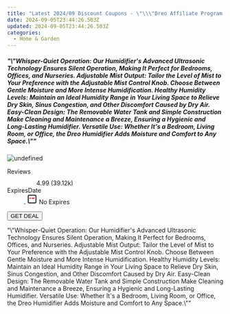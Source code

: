 ```yaml
---
title: "Latest 2024/09 Discount Coupons - \"\\\"Dreo Affiliate Program \\\\\\\"Whisper-Quiet Operation: Our Humidifier's Advanced Ultrasonic Technology Ensures Silent Operation, Making It Perfect for Bedrooms, Offices, and Nurseries. Adjustable Mist Output: Tailor the Level of Mist to Your Preference with the Adjustable Mist Control Knob. Choose Between Gentle Moisture and More Intense Humidification. Healthy Humidity Levels: Maintain an Ideal Humidity Range in Your Living Space to Relieve Dry Skin, Sinus Congestion, and Other Discomfort Caused by Dry Air. Easy-Clean Design: The Removable Water Tank and Simple Construction Make Cleaning and Maintenance a Breeze, Ensuring a Hygienic and Long-Lasting Humidifier. Versatile Use: Whether It's a Bedroom, Living Room, or Office, the Dreo Humidifier Adds Moisture and Comfort to Any Space.\\\\\\\"\\\"\""
date: 2024-09-05T23:44:26.503Z
updated: 2024-09-05T23:44:26.503Z
categories:
  - Home & Garden
---
```



<div class="max-w-4xl mx-auto grid grid-cols-1 lg:max-w-5xl lg:gap-x-20 lg:grid-cols-2">
  <div class="relative p-3 col-start-1 row-start-1 flex flex-col-reverse rounded-lg bg-gradient-to-t from-black/75 via-black/0 sm:bg-none sm:row-start-2 sm:p-0 lg:row-start-1">
    <h5 class="mt-1 text-lg font-semibold text-white sm:text-slate-900 md:text-2xl dark:sm:text-white">&quot;\&quot;Whisper-Quiet Operation: Our Humidifier&#39;s Advanced Ultrasonic Technology Ensures Silent Operation, Making It Perfect for Bedrooms, Offices, and Nurseries. Adjustable Mist Output: Tailor the Level of Mist to Your Preference with the Adjustable Mist Control Knob. Choose Between Gentle Moisture and More Intense Humidification. Healthy Humidity Levels: Maintain an Ideal Humidity Range in Your Living Space to Relieve Dry Skin, Sinus Congestion, and Other Discomfort Caused by Dry Air. Easy-Clean Design: The Removable Water Tank and Simple Construction Make Cleaning and Maintenance a Breeze, Ensuring a Hygienic and Long-Lasting Humidifier. Versatile Use: Whether It&#39;s a Bedroom, Living Room, or Office, the Dreo Humidifier Adds Moisture and Comfort to Any Space.\&quot;&quot;</h5>
  </div>
  
  <div class="col-start-1 col-end-3 row-start-1 grid gap-4 sm:mb-6 sm:grid-cols-4 lg:col-start-2 lg:row-span-6 lg:row-end-6 lg:mb-0 lg:gap-6">
      <img src="https://cdn3.impact.com//display-logo-via-campaign/17463.gif" onClick="javascript:window.open(decodeURIComponent('https%3A%2F%2Fdreoaffiliateprogram.pxf.io%2Fc%2F5597632%2F1970226%2F17463'), '_blank');void(0);" alt="undefined" class="h-60 w-full rounded-lg object-cover sm:col-span-2 sm:h-52 lg:col-span-full" loading="lazy" />
    
  </div>
  <dl class="row-start-2 mt-4 flex items-center text-xs font-medium sm:row-start-3 sm:mt-1 md:mt-2.5 lg:row-start-2">
    <dt class="sr-only">Reviews</dt>
    <dd class="flex items-center text-indigo-600 dark:text-indigo-400">
      <svg width="24" height="24" fill="none" aria-hidden="true" class="mr-1 stroke-current dark:stroke-indigo-500">
        <path d="m12 5 2 5h5l-4 4 2.103 5L12 16l-5.103 3L9 14l-4-4h5l2-5Z" stroke-width="2" stroke-linecap="round" stroke-linejoin="round" />
      </svg>
      <span>4.99 <span class="font-normal text-slate-400">(39.12k)</span></span>
    </dd>
    <dt class="sr-only">ExpiresDate</dt>
    <dd class="flex items-center">
      <svg width="2" height="2" aria-hidden="true" fill="currentColor" class="mx-3 text-slate-300">
        <circle cx="1" cy="1" r="1" />
      </svg>
      <svg width="24" height="24" viewBox="0 0 24 24" fill="none" stroke="currentColor" stroke-width="2">
        <rect x="3" y="3" width="18" height="18" rx="2" fill="#fff" />
        <path d="M6 10L18 10" stroke="red" stroke-width="2" fill="none" />
        <path d="M10 6L10 18" stroke="#fff" stroke-width="2" fill="none" />
      </svg>
      No Expires    </dd>
  </dl>
  <div class="col-start-1 row-start-3 mt-4 self-center sm:col-start-2 sm:row-span-2 sm:row-start-2 sm:mt-0 lg:col-start-1 lg:row-start-3 lg:row-end-4 lg:mt-6">
    <button type="button" onClick="javascript:window.open(decodeURIComponent('https%3A%2F%2Fdreoaffiliateprogram.pxf.io%2Fc%2F5597632%2F1970226%2F17463'), '_blank');void(0);" class="rounded-lg bg-red-600 px-3 py-2 text-sm font-medium leading-6 text-white">GET DEAL</button>
  </div>
  <p class="col-start-1 mt-4 text-sm leading-6 sm:col-span-2 lg:col-span-1 lg:row-start-4 lg:mt-6 dark:text-slate-400">
    "\"Whisper-Quiet Operation: Our Humidifier's Advanced Ultrasonic Technology Ensures Silent Operation, Making It Perfect for Bedrooms, Offices, and Nurseries. Adjustable Mist Output: Tailor the Level of Mist to Your Preference with the Adjustable Mist Control Knob. Choose Between Gentle Moisture and More Intense Humidification. Healthy Humidity Levels: Maintain an Ideal Humidity Range in Your Living Space to Relieve Dry Skin, Sinus Congestion, and Other Discomfort Caused by Dry Air. Easy-Clean Design: The Removable Water Tank and Simple Construction Make Cleaning and Maintenance a Breeze, Ensuring a Hygienic and Long-Lasting Humidifier. Versatile Use: Whether It's a Bedroom, Living Room, or Office, the Dreo Humidifier Adds Moisture and Comfort to Any Space.\""  </p>
</div>